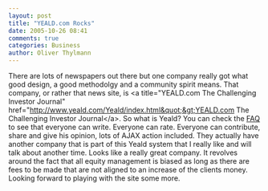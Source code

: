 ```yaml
---
layout: post
title: "YEALD.com Rocks"
date: 2005-10-26 08:41
comments: true
categories: Business
author: Oliver Thylmann
---
```



There are lots of newspapers out there but one company really got what good design, a good methodolgy and a community spirit means. That company, or rather that news site, is &lt;a title=&quot;YEALD.com The Challenging Investor Journal&quot; href=&quot;http://www.yeald.com/Yeald/index.html&quot;&gt;YEALD.com The Challenging Investor Journal&lt;/a&gt;. So what is Yeald? You can check the [FAQ](http://www.yeald.com/Yeald/faq.html) to see that everyone can write. Everyone can rate. Everyone can contribute, share and give his opinion, lots of AJAX action included. They actually have another company that is part of this Yeald system that I really like and will talk about another time. Looks like a really great company. It revolves around the fact that all equity management is biased as long as there are fees to be made that are not aligned to an increase of the clients money. Looking forward to playing with the site some more.


